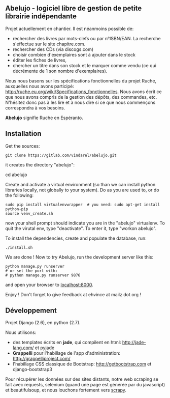 Abelujo - logiciel libre de gestion de petite librairie indépendante
-------


Projet actuellement en chantier. Il est néanmoins possible de:

- rechercher  des livres  par mots-clefs  ou par n°ISBN/EAN.  La recherche
  s'effectue sur le site chapitre.com.
- rechercher des CDs (via discogs.com)
- choisir combien d'exemplaires sont à ajouter dans le stock
- éditer les fiches de livres,
- chercher un titre  dans son stock et le marquer  comme vendu (ce qui
  décrémente de 1 son nombre d'exemplaires).

Nous nous basons sur les spécifications fonctionnelles du projet
Ruche, auxquelles nous avons participé:
http://ruche.eu.org/wiki/Specifications_fonctionnelles. Nous avons
écrit ce que nous avons compris de la gestion des dépôts, des
commandes, etc. N'hésitez donc pas à les lire et à nous dire si ce que
nous commençons correspondra à vos besoins.

**Abelujo** signifie Ruche en Espéranto.


Installation
------------

Get the sources:

    git clone https://gitlab.com/vindarel/abelujo.git

it creates the directory "abelujo":

   cd abelujo

Create  and activate  a virtual  environment (so  than we  can install
python  libraries locally,  not globally  to your  system). Do  as you
are used to, or do the following:

    sudo pip install virtualenvwrapper  # you need: sudo apt-get install python-pip
    source venv_create.sh

now  your  shell prompt  should  indicate  you  are in  the  "abelujo"
virtualenv. To quit  the virutal env, type "deactivate".  To enter it,
type "workon <TAB> abelujo".

To  install the  dependencies, create  and populate  the  database, run:

    ./install.sh


We are  done !  Now  to try Abelujo,  run the development  server like
this:

    python manage.py runserver
    # or set the port with:
    # python manage.py runserver 9876

and open  your browser  to [localhost:8000](http://127.0.0.1:8000).

Enjoy ! Don't forget to give feedback at ehvince at mailz dot org !


Développement
-------------

Projet Django (2.6), en python (2.7).

Nous utilisons:

- des   templates   écrits  en   **jade**,   qui   compilent  en   html:
  http://jade-lang.com/ et pyjade
- **Grappelli**    pour   l'habillage    de    l'app   d'administration:
  http://grappelliproject.com/
- l'habillage CSS  classique de Bootstrap:  http://getbootstrap.com et
  django-bootstrap3

Pour récupérer les données sur des sites distants, notre web scraping
se fait avec requests, selenium (quand une page est générée par du
javascript) et beautifulsoup, et nous louchons fortement vers
[scrapy](http://doc.scrapy.org/en/latest/intro/overview.html).
